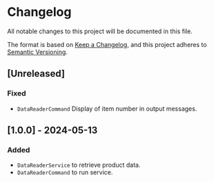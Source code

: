 # Changelog

All notable changes to this project will be documented in this file.

The format is based on [Keep a Changelog](https://keepachangelog.com/en/1.0.0/),
and this project adheres to [Semantic Versioning](https://semver.org/spec/v2.0.0.html).

## [Unreleased]

### Fixed
- `DataReaderCommand` Display of item number in output messages.

## [1.0.0] - 2024-05-13

### Added
- `DataReaderService` to retrieve product data.
- `DataReaderCommand` to run service.
